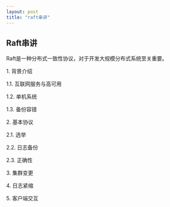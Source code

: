 ```yaml
---
layout: post
title: "raft串讲"
---
```


## Raft串讲

Raft是一种分布式一致性协议，对于开发大规模分布式系统至关重要。 

<p>1. 背景介绍</p>
<p>1.1. 互联网服务与高可用</p>
<p>1.2. 单机系统</p>
<p>1.3. 备份容错</p>
<p>2. 基本协议</p>
<p>2.1. 选举</p>
<p>2.2. 日志备份</p>
<p>2.3. 正确性</p>
<p>3. 集群变更</p>
<p>4. 日志紧缩</p>
<p>5. 客户端交互</p>
